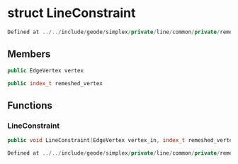 # struct LineConstraint

```cpp
Defined at ../../include/geode/simplex/private/line/common/private/remesher.h#26
```

## Members

```cpp
public EdgeVertex vertex

```

```cpp
public index_t remeshed_vertex

```



## Functions

### LineConstraint

```cpp
public void LineConstraint(EdgeVertex vertex_in, index_t remeshed_vertex_in)
```

```cpp
Defined at ../../include/geode/simplex/private/line/common/private/remesher.h#28
```




